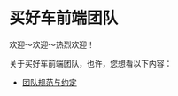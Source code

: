 # 买好车前端团队

欢迎～欢迎～热烈欢迎！

关于买好车前端团队，也许，您想看以下内容：

* [团队规范与约定](https://github.com/maihaoche/frontend-stuff/wiki)
